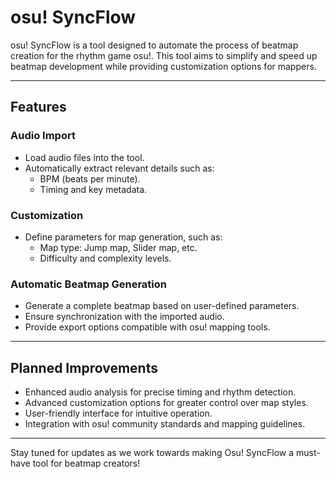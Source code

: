 # osu! SyncFlow

osu! SyncFlow is a tool designed to automate the process of beatmap creation for the rhythm game osu!. This tool aims to simplify and speed up beatmap development while providing customization options for mappers.

---

## Features

### Audio Import
- Load audio files into the tool.
- Automatically extract relevant details such as:
  - BPM (beats per minute).
  - Timing and key metadata.

### Customization
- Define parameters for map generation, such as:
  - Map type: Jump map, Slider map, etc.
  - Difficulty and complexity levels.
  
### Automatic Beatmap Generation
- Generate a complete beatmap based on user-defined parameters.
- Ensure synchronization with the imported audio.
- Provide export options compatible with osu! mapping tools.

---

## Planned Improvements
- Enhanced audio analysis for precise timing and rhythm detection.
- Advanced customization options for greater control over map styles.
- User-friendly interface for intuitive operation.
- Integration with osu! community standards and mapping guidelines.

---

Stay tuned for updates as we work towards making Osu! SyncFlow a must-have tool for beatmap creators!
